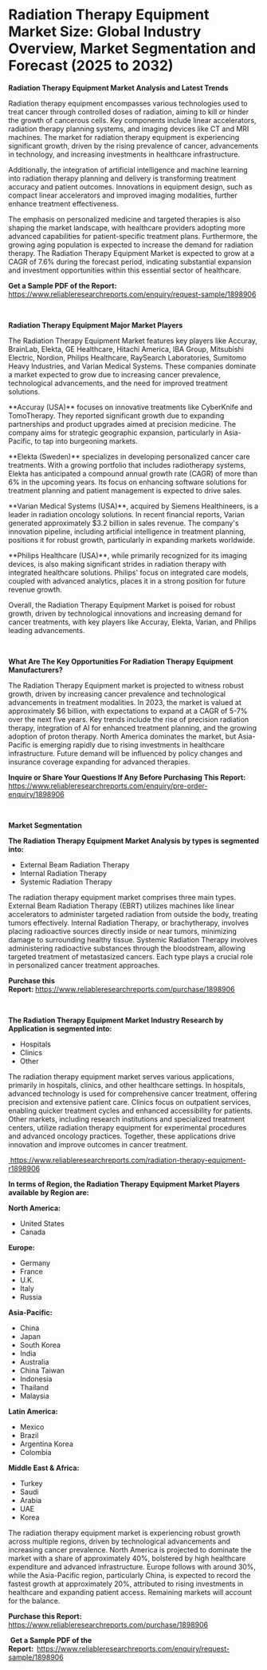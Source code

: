 <p><h1>Radiation Therapy Equipment Market Size: Global Industry Overview, Market Segmentation and Forecast (2025 to 2032)</h1></p><p><strong>Radiation Therapy Equipment Market Analysis and Latest Trends</strong></p>
<p><p>Radiation therapy equipment encompasses various technologies used to treat cancer through controlled doses of radiation, aiming to kill or hinder the growth of cancerous cells. Key components include linear accelerators, radiation therapy planning systems, and imaging devices like CT and MRI machines. The market for radiation therapy equipment is experiencing significant growth, driven by the rising prevalence of cancer, advancements in technology, and increasing investments in healthcare infrastructure.</p><p>Additionally, the integration of artificial intelligence and machine learning into radiation therapy planning and delivery is transforming treatment accuracy and patient outcomes. Innovations in equipment design, such as compact linear accelerators and improved imaging modalities, further enhance treatment effectiveness. </p><p>The emphasis on personalized medicine and targeted therapies is also shaping the market landscape, with healthcare providers adopting more advanced capabilities for patient-specific treatment plans. Furthermore, the growing aging population is expected to increase the demand for radiation therapy. The Radiation Therapy Equipment Market is expected to grow at a CAGR of 7.6% during the forecast period, indicating substantial expansion and investment opportunities within this essential sector of healthcare.</p></p>
<p><strong>Get a Sample PDF of the Report:&nbsp;</strong> <a href="https://www.reliableresearchreports.com/enquiry/request-sample/1898906?utm_campaign=83&utm_medium=2&utm_source=Github&utm_content=ia&utm_term=19042025&utm_id=radiation-therapy-equipment">https://www.reliableresearchreports.com/enquiry/request-sample/1898906</a></p>
<p>&nbsp;</p>
<p><strong>Radiation Therapy Equipment Major Market Players</strong></p>
<p><p>The Radiation Therapy Equipment Market features key players like Accuray, BrainLab, Elekta, GE Healthcare, Hitachi America, IBA Group, Mitsubishi Electric, Nordion, Philips Healthcare, RaySearch Laboratories, Sumitomo Heavy Industries, and Varian Medical Systems. These companies dominate a market expected to grow due to increasing cancer prevalence, technological advancements, and the need for improved treatment solutions.</p><p>**Accuray (USA)** focuses on innovative treatments like CyberKnife and TomoTherapy. They reported significant growth due to expanding partnerships and product upgrades aimed at precision medicine. The company aims for strategic geographic expansion, particularly in Asia-Pacific, to tap into burgeoning markets.</p><p>**Elekta (Sweden)** specializes in developing personalized cancer care treatments. With a growing portfolio that includes radiotherapy systems, Elekta has anticipated a compound annual growth rate (CAGR) of more than 6% in the upcoming years. Its focus on enhancing software solutions for treatment planning and patient management is expected to drive sales.</p><p>**Varian Medical Systems (USA)**, acquired by Siemens Healthineers, is a leader in radiation oncology solutions. In recent financial reports, Varian generated approximately $3.2 billion in sales revenue. The company's innovation pipeline, including artificial intelligence in treatment planning, positions it for robust growth, particularly in expanding markets worldwide.</p><p>**Philips Healthcare (USA)**, while primarily recognized for its imaging devices, is also making significant strides in radiation therapy with integrated healthcare solutions. Philips' focus on integrated care models, coupled with advanced analytics, places it in a strong position for future revenue growth.</p><p>Overall, the Radiation Therapy Equipment Market is poised for robust growth, driven by technological innovations and increasing demand for cancer treatments, with key players like Accuray, Elekta, Varian, and Philips leading advancements.</p></p>
<p>&nbsp;</p>
<p><strong>What Are The Key Opportunities For Radiation Therapy Equipment Manufacturers?</strong></p>
<p><p>The Radiation Therapy Equipment market is projected to witness robust growth, driven by increasing cancer prevalence and technological advancements in treatment modalities. In 2023, the market is valued at approximately $6 billion, with expectations to expand at a CAGR of 5-7% over the next five years. Key trends include the rise of precision radiation therapy, integration of AI for enhanced treatment planning, and the growing adoption of proton therapy. North America dominates the market, but Asia-Pacific is emerging rapidly due to rising investments in healthcare infrastructure. Future demand will be influenced by policy changes and insurance coverage expanding for advanced therapies.</p></p>
<p><strong>Inquire or Share Your Questions If Any Before Purchasing This Report:</strong> <a href="https://www.reliableresearchreports.com/enquiry/pre-order-enquiry/1898906?utm_campaign=83&utm_medium=2&utm_source=Github&utm_content=ia&utm_term=19042025&utm_id=radiation-therapy-equipment">https://www.reliableresearchreports.com/enquiry/pre-order-enquiry/1898906</a></p>
<p>&nbsp;</p>
<p><strong>Market Segmentation</strong></p>
<p><strong>The Radiation Therapy Equipment Market Analysis by types is segmented into:</strong></p>
<p><ul><li>External Beam Radiation Therapy</li><li>Internal Radiation Therapy</li><li>Systemic Radiation Therapy</li></ul></p>
<p><p>The radiation therapy equipment market comprises three main types. External Beam Radiation Therapy (EBRT) utilizes machines like linear accelerators to administer targeted radiation from outside the body, treating tumors effectively. Internal Radiation Therapy, or brachytherapy, involves placing radioactive sources directly inside or near tumors, minimizing damage to surrounding healthy tissue. Systemic Radiation Therapy involves administering radioactive substances through the bloodstream, allowing targeted treatment of metastasized cancers. Each type plays a crucial role in personalized cancer treatment approaches.</p></p>
<p><strong>Purchase this Report:&nbsp;</strong><a href="https://www.reliableresearchreports.com/purchase/1898906?utm_campaign=83&utm_medium=2&utm_source=Github&utm_content=ia&utm_term=19042025&utm_id=radiation-therapy-equipment">https://www.reliableresearchreports.com/purchase/1898906</a></p>
<p>&nbsp;</p>
<p><strong>The Radiation Therapy Equipment Market Industry Research by Application is segmented into:</strong></p>
<p><ul><li>Hospitals</li><li>Clinics</li><li>Other</li></ul></p>
<p><p>The radiation therapy equipment market serves various applications, primarily in hospitals, clinics, and other healthcare settings. In hospitals, advanced technology is used for comprehensive cancer treatment, offering precision and extensive patient care. Clinics focus on outpatient services, enabling quicker treatment cycles and enhanced accessibility for patients. Other markets, including research institutions and specialized treatment centers, utilize radiation therapy equipment for experimental procedures and advanced oncology practices. Together, these applications drive innovation and improve outcomes in cancer treatment.</p></p>
<p><a href="https://www.reliableresearchreports.com/radiation-therapy-equipment-r1898906?utm_campaign=83&utm_medium=2&utm_source=Github&utm_content=ia&utm_term=19042025&utm_id=radiation-therapy-equipment">&nbsp;https://www.reliableresearchreports.com/radiation-therapy-equipment-r1898906</a></p>
<p><strong>In terms of Region, the Radiation Therapy Equipment Market Players available by Region are:</strong></p>
<p>
    <p> <strong> North America: </strong>
        <ul>
            <li>United States</li>
            <li>Canada</li>
        </ul>
        </p> 
    <p> <strong> Europe: </strong>
        <ul>
            <li>Germany</li>
            <li>France</li>
            <li>U.K.</li>
            <li>Italy</li>
            <li>Russia</li>
        </ul>
        </p> 
    <p> <strong> Asia-Pacific: </strong>
        <ul>
            <li>China</li>
            <li>Japan</li>
            <li>South Korea</li>
            <li>India</li>
            <li>Australia</li>
            <li>China Taiwan</li>
            <li>Indonesia</li>
            <li>Thailand</li>
            <li>Malaysia</li>
        </ul>
        </p> 
    <p> <strong> Latin America: </strong>
        <ul>
            <li>Mexico</li>
            <li>Brazil</li>
            <li>Argentina Korea</li>
            <li>Colombia</li>
        </ul>
        </p> 
    <p> <strong> Middle East & Africa: </strong>
        <ul>
            <li>Turkey</li>
            <li>Saudi</li>
            <li>Arabia</li>
            <li>UAE</li>
            <li>Korea</li>
        </ul>
    </p>
    </p>
<p><p>The radiation therapy equipment market is experiencing robust growth across multiple regions, driven by technological advancements and increasing cancer prevalence. North America is projected to dominate the market with a share of approximately 40%, bolstered by high healthcare expenditure and advanced infrastructure. Europe follows with around 30%, while the Asia-Pacific region, particularly China, is expected to record the fastest growth at approximately 20%, attributed to rising investments in healthcare and expanding patient access. Remaining markets will account for the balance.</p></p>
<p><strong>Purchase this Report: </strong><a href="https://www.reliableresearchreports.com/purchase/1898906?utm_campaign=83&utm_medium=2&utm_source=Github&utm_content=ia&utm_term=19042025&utm_id=radiation-therapy-equipment">https://www.reliableresearchreports.com/purchase/1898906</a></p>
<p>&nbsp;<strong>Get a Sample PDF of the Report:&nbsp;&nbsp;</strong><a href="https://www.reliableresearchreports.com/enquiry/request-sample/1898906?utm_campaign=83&utm_medium=2&utm_source=Github&utm_content=ia&utm_term=19042025&utm_id=radiation-therapy-equipment">https://www.reliableresearchreports.com/enquiry/request-sample/1898906</a></p>
<p><strong></strong></p>
<p><p></p><p></p><p></p></p>